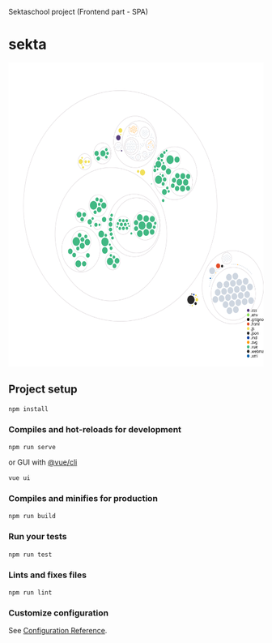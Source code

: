 Sektaschool project (Frontend part - SPA)

# sekta

<img src="./diagram.svg" alt="Visualization of the codebase" height="600" styles="margin:auto">

## Project setup
```
npm install
```

### Compiles and hot-reloads for development
```
npm run serve
```
or GUI with [@vue/cli](https://cli.vuejs.org/guide/)
```
vue ui
```

### Compiles and minifies for production
```
npm run build
```

### Run your tests
```
npm run test
```

### Lints and fixes files
```
npm run lint
```

### Customize configuration
See [Configuration Reference](https://cli.vuejs.org/config/).
